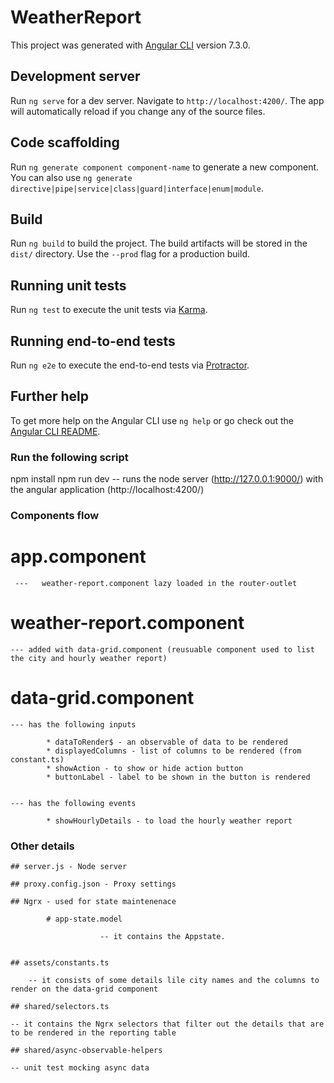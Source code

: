 # WeatherReport

This project was generated with [Angular CLI](https://github.com/angular/angular-cli) version 7.3.0.

## Development server

Run `ng serve` for a dev server. Navigate to `http://localhost:4200/`. The app will automatically reload if you change any of the source files.

## Code scaffolding

Run `ng generate component component-name` to generate a new component. You can also use `ng generate directive|pipe|service|class|guard|interface|enum|module`.

## Build

Run `ng build` to build the project. The build artifacts will be stored in the `dist/` directory. Use the `--prod` flag for a production build.

## Running unit tests

Run `ng test` to execute the unit tests via [Karma](https://karma-runner.github.io).

## Running end-to-end tests

Run `ng e2e` to execute the end-to-end tests via [Protractor](http://www.protractortest.org/).

## Further help

To get more help on the Angular CLI use `ng help` or go check out the [Angular CLI README](https://github.com/angular/angular-cli/blob/master/README.md).




### Run the following script

npm install
npm run dev -- runs the node server (http://127.0.0.1:9000/) with the angular application (http://localhost:4200/)

### Components flow

   # app.component 

     ---   weather-report.component lazy loaded in the router-outlet

   # weather-report.component 

    --- added with data-grid.component (reusuable component used to list the city and hourly weather report)

   # data-grid.component 

    --- has the following inputs 

            * dataToRender$ - an observable of data to be rendered
            * displayedColumns - list of columns to be rendered (from constant.ts)
            * showAction - to show or hide action button
            * buttonLabel - label to be shown in the button is rendered
            

    --- has the following events

            * showHourlyDetails - to load the hourly weather report


### Other details

    ## server.js - Node server

    ## proxy.config.json - Proxy settings

    ## Ngrx - used for state maintenenace

            # app-state.model

                        -- it contains the Appstate.
                        

    ## assets/constants.ts
    
        -- it consists of some details lile city names and the columns to render on the data-grid component
    
    ## shared/selectors.ts

    -- it contains the Ngrx selectors that filter out the details that are to be rendered in the reporting table

    ## shared/async-observable-helpers

    -- unit test mocking async data
